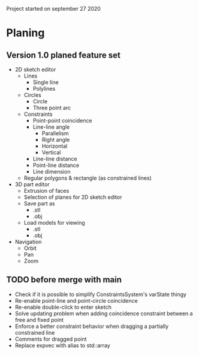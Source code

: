 
Project started on september 27 2020

# Planing

## Version 1.0 planed feature set

* 2D sketch editor
    * Lines
        * Single line
        * Polylines
    * Circles
        * Circle
        * Three point arc
    * Constraints
        * Point-point coincidence
        * Line-line angle
            * Parallelism 
            * Right angle
            * Horizontal 
            * Vertical
        * Line-line distance
        * Point-line distance
        * Line dimension
    * Regular polygons & rectangle (as constrained lines)
* 3D part editor
    * Extrusion of faces
    * Selection of planes for 2D sketch editor
    * Save part as
        * .stl 
        * .obj
    * Load models for viewing
        * .stl
        * .obj
* Navigation
    * Orbit
    * Pan
    * Zoom


## TODO before merge with main

* Check if it is possible to simplify ConstraintsSystem's varState thingy
* Re-enable point-line and point-circle coincidence
* Re-enable double-click to enter sketch
* Solve updating problem when adding coincidence constraint between a free and fixed point
* Enforce a better constraint behavior when dragging a partially constrained line
* Comments for dragged point
* Replace expvec with alias to std::array